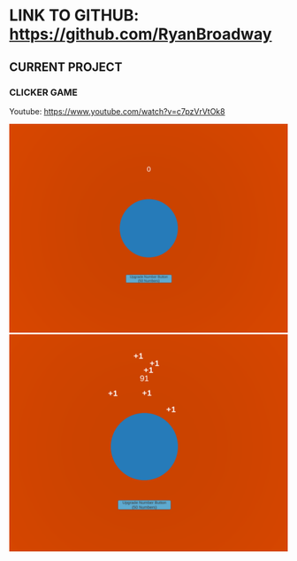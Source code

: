 # LINK TO GITHUB: https://github.com/RyanBroadway

## CURRENT PROJECT

### CLICKER GAME

Youtube: https://www.youtube.com/watch?v=c7pzVrVtOk8

<img src="image/game1.PNG" alt="" class="inline"/>


<img src="image/game2.PNG" alt="" class="inline"/>
